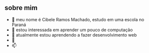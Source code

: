 ## sobre mim ##

- 👋 meu nome é Cibele Ramos Machado, estudo em uma escola no Paraná
- 👀 estou interessada em aprender um pouco de computação
- 🌱 atualmente estou aprendendo a fazer desenvolvimento web
- 💞️ 
- 📫 

